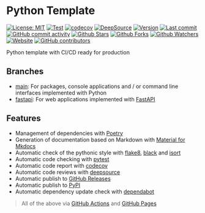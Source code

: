 # Python Template

[![License: MIT](https://img.shields.io/badge/License-MIT-green.svg)](https://opensource.org/licenses/MIT)
[![Test](https://github.com/leynier/python-template/workflows/CI/badge.svg)](https://github.com/leynier/python-template/actions?query=workflow%3ACI)
[![codecov](https://codecov.io/gh/leynier/python-template/branch/main/graph/badge.svg?token=Z1MEEL3EAB)](https://codecov.io/gh/leynier/python-template)
[![DeepSource](https://deepsource.io/gh/leynier/python-template.svg/?label=active+issues)](https://deepsource.io/gh/leynier/python-template/?ref=repository-badge)
[![Version](https://img.shields.io/pypi/v/python-template?color=%2334D058&label=Version)](https://pypi.org/project/python-template)
[![Last commit](https://img.shields.io/github/last-commit/leynier/python-template.svg?style=flat)](https://github.com/leynier/python-template/commits)
[![GitHub commit activity](https://img.shields.io/github/commit-activity/m/leynier/python-template)](https://github.com/leynier/python-template/commits)
[![Github Stars](https://img.shields.io/github/stars/leynier/python-template?style=flat&logo=github)](https://github.com/leynier/python-template/stargazers)
[![Github Forks](https://img.shields.io/github/forks/leynier/python-template?style=flat&logo=github)](https://github.com/leynier/python-template/network/members)
[![Github Watchers](https://img.shields.io/github/watchers/leynier/python-template?style=flat&logo=github)](https://github.com/leynier/python-template)
[![Website](https://img.shields.io/website?up_message=online&url=https%3A%2F%2Fleynier.github.io/python-template)](https://leynier.github.io/python-template)
[![GitHub contributors](https://img.shields.io/github/contributors/leynier/python-template)](https://github.com/leynier/python-template/graphs/contributors)

Python template with CI/CD ready for production

## Branches

- [main](https://github.com/leynier/python-template): For packages, console applications and / or command line interfaces implemented with Python
- [fastapi](https://github.com/leynier/python-template/tree/fastapi): For web applications implemented with [FastAPI](https://fastapi.tiangolo.com)

## Features

- Management of dependencies with [Poetry](https://python-poetry.org)
- Generation of documentation based on Markdown with [Material for Mkdocs](https://squidfunk.github.io/mkdocs-material)
- Automatic check of the pythonic style with [flake8](https://flake8.pycqa.org), [black](https://black.readthedocs.io) and [isort](https://pycqa.github.io/isort)
- Automatic code checking with [pytest](https://pytest.org)
- Automatic code report with [codecov](https://codecov.io)
- Automatic code reviews with [deepsource](https://deepsource.io)
- Automatic publish to [GitHub Releases](https://docs.github.com/es/free-pro-team@latest/github/administering-a-repository/releasing-projects-on-github)
- Automatic publish to [PyPI](https://pypi.org)
- Automatic dependency update check with [dependabot](https://github.com/dependabot)

> All of the above via [GitHub Actions](https://github.com/features/actions) and [GitHub Pages](https://pages.github.com)
